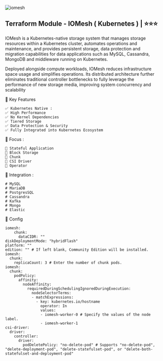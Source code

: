 ![iomesh](https://github.com/user-attachments/assets/ba34cd97-f874-46db-8ec4-b0fd99162216)


## Terraform Module - IOMesh ( Kubernetes )   | ⭐⭐⭐
IOMesh is a Kubernetes-native storage system that manages storage resources within a Kubernetes cluster, automates operations and maintenance, and provides persistent storage, data protection and migration capabilities for data applications such as MySQL, Cassandra, MongoDB and middleware running on Kubernetes.

Deployed alongside compute workloads, IOMesh reduces infrastructure space usage and simplifies operations. Its distributed architecture further eliminates traditional controller bottlenecks to fully leverage the performance of new storage media, improving system concurrency and scalability


🚀  Key Features
```
✅ Kubernetes Native : 
✅ High Performance
✅ No Kernel Dependencies
✅ Tiered Storage
✅ Data Protection & Security
✅ Fully Integrated into Kubernetes Ecosystem
```


🎯 Focus :
```
📃 Stateful Application
📃 Block Storage
📃 Chunk
📃 CSI Driver
📃 Operator
```


🔨 Integration :
```
# MySQL
# MariaDB
# PostgresSQL
# Cassandra
# Kafka
# Mongo
# Elastic
```

🧩 Config 
```
iomesh:
    chunk:
      dataCIDR: ""
diskDeploymentMode: "hybridFlash"
platform: ""
edition: "" # If left blank, Community Edition will be installed.
iomesh:
  chunk:
    replicaCount: 3 # Enter the number of chunk pods.
iomesh:
  chunk:
    podPolicy:
      affinity:
        nodeAffinity:
          requiredDuringSchedulingIgnoredDuringExecution:
            nodeSelectorTerms:
            - matchExpressions:
              - key: kubernetes.io/hostname 
                operator: In
                values:
                - iomesh-worker-0 # Specify the values of the node label.
                - iomesh-worker-1
csi-driver:
  driver:
    controller:
      driver:
        podDeletePolicy: "no-delete-pod" # Supports "no-delete-pod", "delete-deployment-pod", "delete-statefulset-pod", or "delete-both-statefulset-and-deployment-pod"
```

